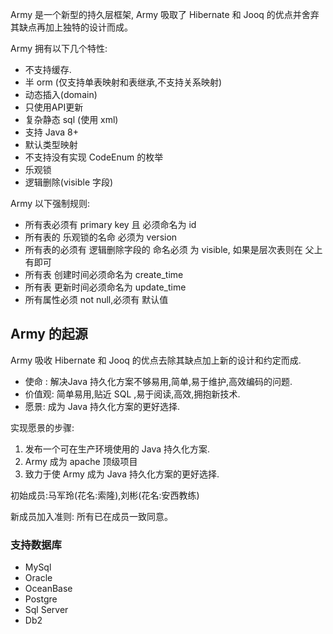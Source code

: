 

Army 是一个新型的持久层框架, Army 吸取了 Hibernate 和 Jooq 的优点并舍弃其缺点再加上独特的设计而成。

Army 拥有以下几个特性:

* 不支持缓存.
* 半 orm (仅支持单表映射和表继承,不支持关系映射) 
* 动态插入(domain)
* 只使用API更新
* 复杂静态 sql (使用 xml)
* 支持 Java 8+
* 默认类型映射 
* 不支持没有实现 CodeEnum 的枚举
* 乐观锁
* 逻辑删除(visible 字段)


Army 以下强制规则:
* 所有表必须有 primary key 且 必须命名为 id
* 所有表的 乐观锁的名命 必须为 version
* 所有表的必须有 逻辑删除字段的 命名必须 为 visible, 如果是层次表则在 父上有即可
* 所有表 创建时间必须命名为 create_time
* 所有表 更新时间必须命名为 update_time
* 所有属性必须 not null,必须有 默认值 




Army 的起源
----
Army 吸收 Hibernate 和 Jooq 的优点去除其缺点加上新的设计和约定而成.


* 使命 : 解决Java 持久化方案不够易用,简单,易于维护,高效编码的问题.
* 价值观: 简单易用,贴近 SQL ,易于阅读,高效,拥抱新技术.
* 愿景: 成为 Java 持久化方案的更好选择.

实现愿景的步骤:

1. 发布一个可在生产环境使用的 Java 持久化方案.
2. Army 成为 apache 顶级项目
3. 致力于使 Army 成为 Java 持久化方案的更好选择.

初始成员:马军玲(花名:索隆),刘彬(花名:安西教练)

新成员加入准则: 所有已在成员一致同意。



### 支持数据库

* MySql
* Oracle
* OceanBase
* Postgre
* Sql Server
* Db2



